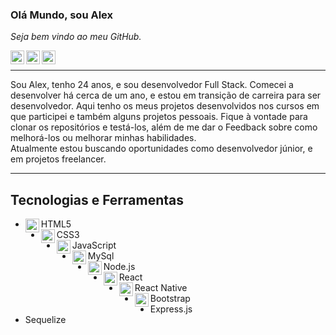 ### Olá Mundo, sou Alex 

_Seja bem vindo ao meu GitHub._

<a target="_blank" href="https://www.linkedin.com/in/alex-silva-92085b90/">
  <img align="left" alt="LinkdeIN" width="22px" src="https://cdn.jsdelivr.net/npm/simple-icons@v3/icons/linkedin.svg" />
</a>
<a target="_blank" href="https://api.whatsapp.com/send?phone=5511952931076">
  <img align="left" alt="Whatsapp" width="22px" src="https://cdn.jsdelivr.net/npm/simple-icons@v3/icons/whatsapp.svg" />
</a>
<a target="_blank" href="mailto:alex.silva.11@hotmail.com">
  <img align="left" alt="Gmail" width="22px" src="https://simpleicons.org/icons/microsoftoutlook.svg"/>
</a>
<br/>

----

<p>
Sou Alex, tenho 24 anos, e sou desenvolvedor Full Stack. Comecei a desenvolver há cerca de um ano, e estou em transição de carreira para ser desenvolvedor.
Aqui tenho os meus projetos desenvolvidos nos cursos em que participei e também alguns projetos pessoais. Fique à vontade para clonar os repositórios e testá-los,
além de me dar o Feedback sobre como melhorá-los ou melhorar minhas habilidades.<br/>
Atualmente estou buscando oportunidades como desenvolvedor júnior, e em projetos freelancer.
</p>

----
## Tecnologias e Ferramentas

- <img align="left" alt="Gmail" width="22px" src="https://simpleicons.org/icons/html5.svg"/> HTML5
- <img align="left" alt="Gmail" width="22px" src="https://simpleicons.org/icons/css3.svg"/> CSS3
- <img align="left" alt="Gmail" width="22px" src="https://simpleicons.org/icons/javascript.svg"/> JavaScript
- <img align="left" alt="Gmail" width="22px" src="https://simpleicons.org/icons/mysql.svg"/> MySql
- <img align="left" alt="Gmail" width="22px" src="https://simpleicons.org/icons/node-dot-js.svg"/> Node.js
- <img align="left" alt="Gmail" width="22px" src="https://simpleicons.org/icons/react.svg"/> React
- <img align="left" alt="Gmail" width="22px" src="https://simpleicons.org/icons/react.svg"/> React Native
- <img align="left" alt="Gmail" width="22px" src="https://simpleicons.org/icons/bootstrap.svg"/> Bootstrap
- Express.js
- Sequelize


